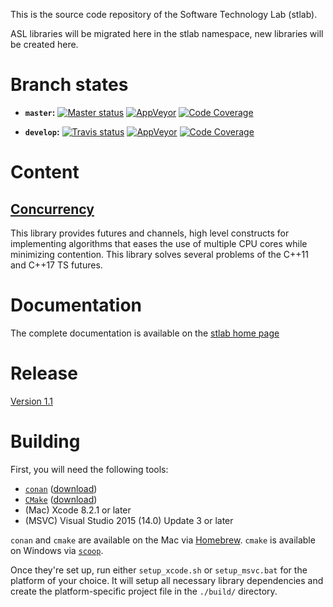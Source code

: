 This is the source code repository of the Software Technology Lab (stlab).

ASL libraries will be migrated here in the stlab namespace, new libraries will be created here.

# Branch states

- **`master`:**
[![Master status](https://travis-ci.org/stlab/libraries.svg?branch=master)](https://travis-ci.org/stlab/libraries)
[![AppVeyor](https://ci.appveyor.com/api/projects/status/aaf2uibkql1625dl/branch/master?svg=true)](https://ci.appveyor.com/project/fosterbrereton/libraries/branch/master)
[![Code Coverage](https://codecov.io/github/stlab/libraries/coverage.svg?branch=master)](https://codecov.io/gh/stlab/libraries/branch/master)

- **`develop`:**
[![Travis status](https://travis-ci.org/stlab/libraries.svg?branch=develop)](https://travis-ci.org/stlab/libraries)
[![AppVeyor](https://ci.appveyor.com/api/projects/status/aaf2uibkql1625dl/branch/develop?svg=true)](https://ci.appveyor.com/project/fosterbrereton/libraries/branch/develop)
[![Code Coverage](https://codecov.io/github/stlab/libraries/coverage.svg?branch=develop)](https://codecov.io/gh/stlab/libraries/branch/develop)


# Content

## [Concurrency](http://www.stlab.cc/libraries/concurrency/)
This library provides futures and channels, high level constructs for implementing algorithms that eases the use of 
multiple CPU cores while minimizing contention. This library solves several problems of the C++11 and C++17 TS futures.  

# Documentation

The complete documentation is available on the [stlab home page](http://stlab.cc) 

# Release

[Version 1.1](release.md)

# Building

First, you will need the following tools:

- [`conan`](https://www.conan.io/) ([download](https://www.conan.io/downloads))
- [`CMake`](https://cmake.org/) ([download](https://cmake.org/download/))
- (Mac) Xcode 8.2.1 or later
- (MSVC) Visual Studio 2015 (14.0) Update 3 or later

`conan` and `cmake` are available on the Mac via [Homebrew](http://brew.sh). `cmake` is available on Windows via [`scoop`](http://scoop.sh/).

Once they're set up, run either `setup_xcode.sh` or `setup_msvc.bat` for the platform of your choice. It will setup all necessary library dependencies and create the platform-specific project file in the `./build/` directory.

